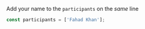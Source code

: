 Add your name to the `participants` on the _same_ line

```js
const participants = ['Fahad Khan'];
```
